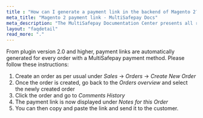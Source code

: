 ```yaml
---
title : "How can I generate a payment link in the backend of Magento 2?"
meta_title: "Magento 2 payment link - MultiSafepay Docs"
meta_description: "The MultiSafepay Documentation Center presents all relevant information about our Plugins and API. You can also find support pages for payment methods, tools and general questions as well as the contact details of our Support and Integration Teams."
layout: "faqdetail"
read_more: "."
---
```


From plugin version 2.0 and higher, payment links are automatically generated for every order with a MultiSafepay payment method. Please follow these instructions:

1. Create an order as per usual under _Sales_ → _Orders_ → _Create New Order_
2. Once the order is created, go back to the _Orders overview_ and select the newly created order
3. Click the order and go to _Comments History_
4. The payment link is now displayed under _Notes for this Order_
5. You can then copy and paste the link and send it to the customer.
